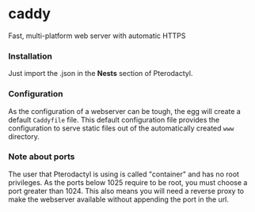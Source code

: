 # caddy
Fast, multi-platform web server with automatic HTTPS

### Installation
Just import the .json in the **Nests** section of Pterodactyl.

### Configuration
As the configuration of a webserver can be tough, the egg will create a default `Caddyfile` file.
This default configuration file provides the configuration to serve static files
out of the automatically created `www` directory.

### Note about ports
The user that Pterodactyl is using is called "container" and has no root privileges. 
As the ports below 1025 require to be root, you must choose a port greater than 1024.
This also means you will need a reverse proxy to make the webserver available without appending the
port in the url.
